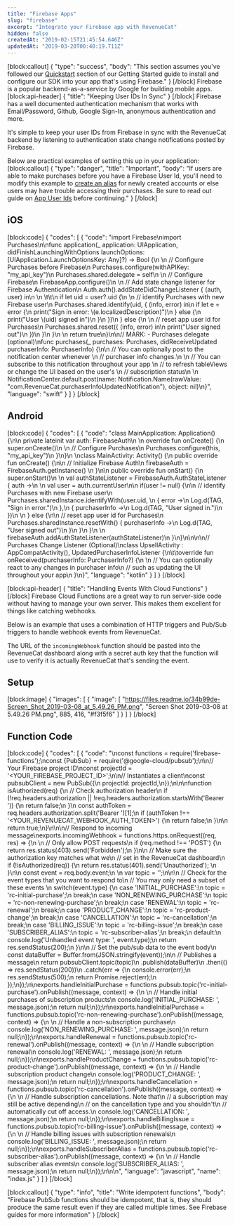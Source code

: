 ```yaml
---
title: "Firebase Apps"
slug: "firebase"
excerpt: "Integrate your Firebase app with RevenueCat"
hidden: false
createdAt: "2019-02-15T21:45:54.646Z"
updatedAt: "2019-03-20T00:40:19.711Z"
---
```

[block:callout]
{
  "type": "success",
  "body": "This section assumes you've followed our [Quickstart](doc:getting-started-1) section of our Getting Started guide to install and configure our SDK into your app that's using Firebase."
}
[/block]
Firebase is a popular backend-as-a-service by Google for building mobile apps.
[block:api-header]
{
  "title": "Keeping User IDs In Sync"
}
[/block]
Firebase has a well documented authentication mechanism that works with Email/Password, Github, Google Sign-In, anonymous authentication and more. 

It's simple to keep your user IDs from Firebase in sync with the RevenueCat backend by listening to authentication state change notifications posted by Firebase.

Below are practical examples of setting this up in your application:
[block:callout]
{
  "type": "danger",
  "title": "Important",
  "body": "If users are able to make purchases before you have a Firebase User Id, you'll need to modify this example to [create an alias](https://docs.revenuecat.com/docs/user-ids#section-convert-anonymous-user-to-identifiable-user) for newly created accounts or else users may have trouble accessing their purchases. Be sure to read out guide on [App User Ids](doc:user-ids) before continuing."
}
[/block]
## iOS
[block:code]
{
  "codes": [
    {
      "code": "import Firebase\nimport Purchases\n\nfunc application(_ application: UIApplication, didFinishLaunchingWithOptions launchOptions: [UIApplication.LaunchOptionsKey: Any]?) -> Bool {\n    \n    // Configure Purchases before Firebase\n    Purchases.configure(withAPIKey: \"my_api_key\")\n    Purchases.shared.delegate = self\n    \n    // Configure Firebase\n    FirebaseApp.configure()\n    \n    // Add state change listener for Firebase Authentication\n    Auth.auth().addStateDidChangeListener { (auth, user) in\n    \n    \t\t\n        if let uid = user?.uid {\n            \n            // identify Purchases with new Firebase user\n            Purchases.shared.identify(uid, { (info, error) in\n                if let e = error {\n                    print(\"Sign in error: \\(e.localizedDescription)\")\n                } else {\n                    print(\"User \\(uid) signed in\")\n                }\n            })\n        } else {\n        \n            // reset app user id for Purchases\n            Purchases.shared.reset({ (info, error) in\n                print(\"User signed out\")\n            })\n        }\n    }\n    \n    return true\n}\n\n// MARK: - Purchases delegate (optional)\nfunc purchases(_ purchases: Purchases, didReceiveUpdated purchaserInfo: PurchaserInfo) {\n\n    // You can optionally post to the notification center whenever \n    // purchaser info changes.\n    \n    // You can subscribe to this notification throughout your app \n    // to refresh tableViews or change the UI based on the user's \n    // subscription status\n    \n    NotificationCenter.default.post(name: Notification.Name(rawValue: \"com.RevenueCat.purchaserInfoUpdatedNotification\"), object: nil)\n}",
      "language": "swift"
    }
  ]
}
[/block]
## Android
[block:code]
{
  "codes": [
    {
      "code": "class MainApplication: Application() {\n\n    private lateinit var auth: FirebaseAuth\n      \n    override fun onCreate() {\n        super.onCreate()\n          \n        // Configure Purchases\n        Purchases.configure(this, \"my_api_key\")\n    }\n}\n  \nclass MainActivity: Activity() {\n    public override fun onCreate() {\n\n        // Initialize Firebase Auth\n        firebaseAuth = FirebaseAuth.getInstance()  \n    }\n\n    public override fun onStart() {\n        super.onStart()\n        \n        val authStateListener = FirebaseAuth.AuthStateListener { auth ->\n        \n            val user = auth.currentUser\n\n            if(user != null) {\n\n                // identify Purchases with new Firebase user\n                Purchases.sharedInstance.identifyWith(user.uid, \n                { error ->\n                    Log.d(TAG, \"Sign in error.\")\n                },\n                { purchaserInfo ->\n                    Log.d(TAG, \"User signed in.\")\n                })\n                    \n            } else {\n\n                // reset app user id for Purchases\n                Purchases.sharedInstance.resetWith() { purchaserInfo ->\n                    Log.d(TAG, \"User signed out\")\n                }\n            }\n        }\n    \n        firebaseAuth.addAuthStateListener(authStateListener)\n    }\n}\n\n\n\n// Purchases Change Listener (Optional)\nclass UpsellActivity : AppCompatActivity(), UpdatedPurchaserInfoListener {\n\t\toverride fun onReceived(purchaserInfo: PurchaserInfo?) {\n        \n    // You can optionally react to any changes in purchaser info\n    // such as updating the UI throughout your app\n    }\n}",
      "language": "kotlin"
    }
  ]
}
[/block]

[block:api-header]
{
  "title": "Handling Events With Cloud Functions"
}
[/block]
Firebase Cloud Functions are a great way to run server-side code without having to manage your own server. This makes them excellent for things like catching webhooks.

Below is an example that uses a combination of HTTP triggers and Pub/Sub triggers to handle webhook events from RevenueCat.

The URL of the `incomingWebhook` function should be pasted into the RevenueCat dashboard along with a secret auth key that the function will use to verify it is actually RevenueCat that's sending the event.

## Setup
[block:image]
{
  "images": [
    {
      "image": [
        "https://files.readme.io/34b99de-Screen_Shot_2019-03-08_at_5.49.26_PM.png",
        "Screen Shot 2019-03-08 at 5.49.26 PM.png",
        885,
        416,
        "#f3f5f6"
      ]
    }
  ]
}
[/block]
## Function Code
[block:code]
{
  "codes": [
    {
      "code": "\nconst functions = require('firebase-functions');\nconst {PubSub} = require('@google-cloud/pubsub');\n\n// Your Firebase project ID\nconst projectId = '<YOUR_FIREBASE_PROJECT_ID>';\n\n// Instantiates a client\nconst pubsubClient = new PubSub({\n  projectId: projectId,\n});\n\n\nfunction isAuthorized(req) {\n  // Check authorization header\n  if (!req.headers.authorization || !req.headers.authorization.startsWith('Bearer ')) {\n    return false;\n  }\n  const authToken = req.headers.authorization.split('Bearer ')[1];\n  if (authToken !== '<YOUR_REVENUECAT_WEBHOOK_AUTH_TOKEN>') {\n    return false;\n  }\n\n  return true;\n}\n\n\n// Respond to incoming message\nexports.incomingWebhook = functions.https.onRequest((req, res) => {\n  \n  // Only allow POST requests\n  if (req.method !== 'POST') {\n    return res.status(403).send('Forbidden');\n  }\n\n  // Make sure the authorization key matches what we\n  // set in the RevenueCat dashboard\n  if (!isAuthorized(req)) {\n    return res.status(401).send('Unauthorized'); \n  }\n\n  const event = req.body.event;\n  \n  var topic = '';\n\n\n  // Check for the event types that you want to respond to\n  // You may only need a subset of these events \n  switch(event.type) {\n    case 'INITIAL_PURCHASE':\n      topic = 'rc-initial-purchase';\n      break;\n    case 'NON_RENEWING_PURCHASE':\n      topic = 'rc-non-renewing-purchase';\n      break;\n    case 'RENEWAL':\n      topic = 'rc-renewal';\n      break;\n    case 'PRODUCT_CHANGE':\n      topic = 'rc-product-change';\n      break;\n    case 'CANCELLATION':\n      topic = 'rc-cancellation';\n      break;\n    case 'BILLING_ISSUE':\n      topic = 'rc-billing-issue';\n      break;\n    case 'SUBSCRIBER_ALIAS':\n      topic = 'rc-subscriber-alias';\n      break;\n    default:\n      console.log('Unhandled event type: ', event.type);\n      return res.sendStatus(200);\n  }\n\n  // Set the pub/sub data to the event body\n  const dataBuffer = Buffer.from(JSON.stringify(event));\n\n  // Publishes a message\n  return pubsubClient.topic(topic)\n    .publish(dataBuffer)\n    .then(() => res.sendStatus(200))\n    .catch(err => {\n      console.error(err);\n      res.sendStatus(500);\n      return Promise.reject(err);\n   });\n});\n\nexports.handleInitialPurchase = functions.pubsub.topic('rc-initial-purchase').onPublish((message, context) => {\n  \n  // Handle initial purchases of subscription products\n  console.log('INITIAL_PURCHASE: ', message.json);\n  return null;\n});\n\nexports.handleInitialPurchase = functions.pubsub.topic('rc-non-renewing-purchase').onPublish((message, context) => {\n  \n  // Handle a non-subscription purchase\n  console.log('NON_RENEWING_PURCHASE: ', message.json);\n  return null;\n});\n\nexports.handleRenewal = functions.pubsub.topic('rc-renewal').onPublish((message, context) => {\n  \n  // Handle subscription renewal\n  console.log('RENEWAL: ', message.json);\n  return null;\n});\n\nexports.handleProductChange = functions.pubsub.topic('rc-product-change').onPublish((message, context) => {\n  \n  // Handle subscription product change\n  console.log('PRODUCT_CHANGE: ', message.json);\n  return null;\n});\n\nexports.handleCancellation = functions.pubsub.topic('rc-cancellation').onPublish((message, context) => {\n  \n  // Handle subscription cancellations. Note that\n  // a subscription may still be active depending\n  // on the cancellation type and you shouldn't\n  // automatically cut off access.\n  console.log('CANCELLATION: ', message.json);\n  return null;\n});\n\nexports.handleBillingIssue = functions.pubsub.topic('rc-billing-issue').onPublish((message, context) => {\n  \n  // Handle billing issues with subscription renewals\n  console.log('BILLING_ISSUE: ', message.json);\n  return null;\n});\n\nexports.handleSubscriberAlias = functions.pubsub.topic('rc-subscriber-alias').onPublish((message, context) => {\n  \n  // Handle subscriber alias events\n  console.log('SUBSCRIBER_ALIAS: ', message.json);\n  return null;\n});\n\n\n",
      "language": "javascript",
      "name": "index.js"
    }
  ]
}
[/block]

[block:callout]
{
  "type": "info",
  "title": "Write idempotent functions",
  "body": "Firebase PubSub functions should be idempotent, that is, they should produce the same result even if they are called multiple times. See Firebase guides for more information"
}
[/block]